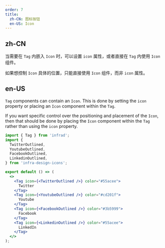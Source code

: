 ```yaml
---
order: 7
title:
  zh-CN: 图标按钮
  en-US: Icon
---
```


## zh-CN

当需要在 `Tag` 内嵌入 `Icon` 时，可以设置 `icon` 属性，或者直接在 `Tag` 内使用 `Icon` 组件。

如果想控制 `Icon` 具体的位置，只能直接使用 `Icon` 组件，而非 `icon` 属性。

## en-US

`Tag` components can contain an `Icon`. This is done by setting the `icon` property or placing an `Icon` component within the `Tag`.

If you want specific control over the positioning and placement of the `Icon`, then that should be done by placing the `Icon` component within the `Tag` rather than using the `icon` property.

```jsx
import { Tag } from 'infrad';
import {
  TwitterOutlined,
  YoutubeOutlined,
  FacebookOutlined,
  LinkedinOutlined,
} from 'infra-design-icons';

export default () => (
  <>
    <Tag icon={<TwitterOutlined />} color="#55acee">
      Twitter
    </Tag>
    <Tag icon={<YoutubeOutlined />} color="#cd201f">
      Youtube
    </Tag>
    <Tag icon={<FacebookOutlined />} color="#3b5999">
      Facebook
    </Tag>
    <Tag icon={<LinkedinOutlined />} color="#55acee">
      LinkedIn
    </Tag>
  </>
);
```
